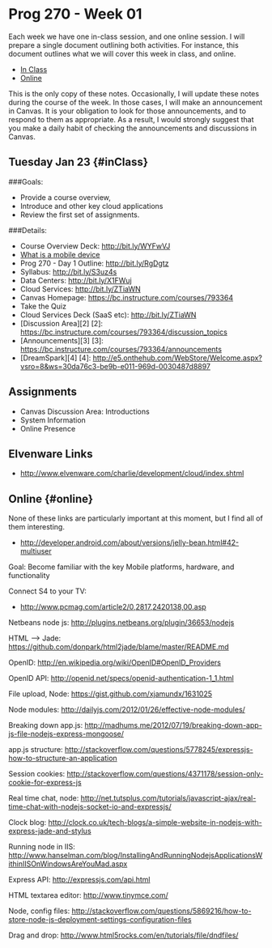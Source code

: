 Prog 270 - Week 01
==================

Each week we have one in-class session, and one online session. I will
prepare a single document outlining both activities. For instance,
this document outlines what we will cover this week in class, and online.

- [In Class](#inClass)
- [Online](#online)

This is the only copy of these notes. Occasionally, I will update
these notes during the course of the week. In those cases, I will
make an announcement in Canvas. It is your obligation to look
for those announcements, and to respond to them as appropriate. 
As a result, I would strongly suggest that you make a daily habit
of checking the announcements and discussions in Canvas.

Tuesday Jan 23 {#inClass}
--------------

###Goals:

- Provide a course overview, 
- Introduce and other key cloud applications
- Review the first set of assignments.

###Details: 

-   Course Overview Deck: <http://bit.ly/WYFwVJ>
-   [What is a mobile device](http://bit.ly/VaRdrx)
-   Prog 270 - Day 1 Outline: <http://bit.ly/RgDgtz>
-   Syllabus: <http://bit.ly/S3uz4s>
-   Data Centers: <http://bit.ly/X1FWuj>
-   Cloud Services: <http://bit.ly/ZTiaWN>
-   Canvas Homepage: <https://bc.instructure.com/courses/793364>
-   Take the Quiz
-   Cloud Services Deck (SaaS etc): <http://bit.ly/ZTiaWN>
-   [Discussion Area][2]
    [2]: <https://bc.instructure.com/courses/793364/discussion_topics>
-   [Announcements][3]
    [3]: <https://bc.instructure.com/courses/793364/announcements>
-   [DreamSpark][4]
    [4]: <http://e5.onthehub.com/WebStore/Welcome.aspx?vsro=8&ws=30da76c3-be9b-e011-969d-0030487d8897>

Assignments
-----------

-   Canvas Discussion Area: Introductions
-   System Information
-   Online Presence

Elvenware Links
---------------

-   <http://www.elvenware.com/charlie/development/cloud/index.shtml>


Online {#online}
------

None of these links are particularly important at this moment, but I find
all of them interesting.

- <http://developer.android.com/about/versions/jelly-bean.html#42-multiuser>

Goal: Become familiar with the key Mobile platforms, hardware, and
functionality



Connect S4 to your TV:

- <http://www.pcmag.com/article2/0,2817,2420138,00.asp>

Netbeans node js: <http://plugins.netbeans.org/plugin/36653/nodejs>

HTML --> Jade: <https://github.com/donpark/html2jade/blame/master/README.md>

OpenID: <http://en.wikipedia.org/wiki/OpenID#OpenID_Providers>

OpenID API: <http://openid.net/specs/openid-authentication-1_1.html>

File upload, Node: <https://gist.github.com/xjamundx/1631025>

Node modules: <http://dailyjs.com/2012/01/26/effective-node-modules/>

Breaking down app.js: <http://madhums.me/2012/07/19/breaking-down-app-js-file-nodejs-express-mongoose/>

app.js structure: <http://stackoverflow.com/questions/5778245/expressjs-how-to-structure-an-application>

Session cookies: <http://stackoverflow.com/questions/4371178/session-only-cookie-for-express-js>

Real time chat, node: <http://net.tutsplus.com/tutorials/javascript-ajax/real-time-chat-with-nodejs-socket-io-and-expressjs/>

Clock blog: <http://clock.co.uk/tech-blogs/a-simple-website-in-nodejs-with-express-jade-and-stylus>

Running node in IIS: <http://www.hanselman.com/blog/InstallingAndRunningNodejsApplicationsWithinIISOnWindowsAreYouMad.aspx>

Express API: <http://expressjs.com/api.html>

HTML textarea editor: <http://www.tinymce.com/>

Node, config files: <http://stackoverflow.com/questions/5869216/how-to-store-node-js-deployment-settings-configuration-files>

Drag and drop: <http://www.html5rocks.com/en/tutorials/file/dndfiles/>

